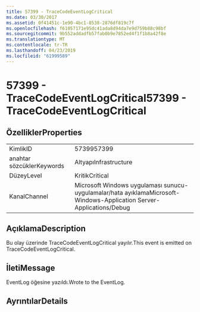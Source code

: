 ```yaml
---
title: 57399 - TraceCodeEventLogCritical
ms.date: 03/30/2017
ms.assetid: 0f41451c-1e90-4bc1-8538-2876df819c7f
ms.openlocfilehash: f61057171e95dc41ada8d94da7e9d759b88c98bf
ms.sourcegitcommit: 9b552addadfb57fab0b9e7852ed4f1f1b8a42f8e
ms.translationtype: MT
ms.contentlocale: tr-TR
ms.lasthandoff: 04/23/2019
ms.locfileid: "61999589"
---
```

# <a name="57399---tracecodeeventlogcritical"></a><span data-ttu-id="ced36-102">57399 - TraceCodeEventLogCritical</span><span class="sxs-lookup"><span data-stu-id="ced36-102">57399 - TraceCodeEventLogCritical</span></span>
## <a name="properties"></a><span data-ttu-id="ced36-103">Özellikler</span><span class="sxs-lookup"><span data-stu-id="ced36-103">Properties</span></span>  
  
|||  
|-|-|  
|<span data-ttu-id="ced36-104">Kimlik</span><span class="sxs-lookup"><span data-stu-id="ced36-104">ID</span></span>|<span data-ttu-id="ced36-105">57399</span><span class="sxs-lookup"><span data-stu-id="ced36-105">57399</span></span>|  
|<span data-ttu-id="ced36-106">anahtar sözcükler</span><span class="sxs-lookup"><span data-stu-id="ced36-106">Keywords</span></span>|<span data-ttu-id="ced36-107">Altyapı</span><span class="sxs-lookup"><span data-stu-id="ced36-107">Infrastructure</span></span>|  
|<span data-ttu-id="ced36-108">Düzey</span><span class="sxs-lookup"><span data-stu-id="ced36-108">Level</span></span>|<span data-ttu-id="ced36-109">Kritik</span><span class="sxs-lookup"><span data-stu-id="ced36-109">Critical</span></span>|  
|<span data-ttu-id="ced36-110">Kanal</span><span class="sxs-lookup"><span data-stu-id="ced36-110">Channel</span></span>|<span data-ttu-id="ced36-111">Microsoft Windows uygulaması sunucu-uygulamalar/hata ayıklama</span><span class="sxs-lookup"><span data-stu-id="ced36-111">Microsoft-Windows-Application Server-Applications/Debug</span></span>|  
  
## <a name="description"></a><span data-ttu-id="ced36-112">Açıklama</span><span class="sxs-lookup"><span data-stu-id="ced36-112">Description</span></span>  
 <span data-ttu-id="ced36-113">Bu olay üzerinde TraceCodeEventLogCritical yayılır.</span><span class="sxs-lookup"><span data-stu-id="ced36-113">This event is emitted on TraceCodeEventLogCritical.</span></span>  
  
## <a name="message"></a><span data-ttu-id="ced36-114">İleti</span><span class="sxs-lookup"><span data-stu-id="ced36-114">Message</span></span>  
 <span data-ttu-id="ced36-115">EventLog öğesine yazıldı.</span><span class="sxs-lookup"><span data-stu-id="ced36-115">Wrote to the EventLog.</span></span>  
  
## <a name="details"></a><span data-ttu-id="ced36-116">Ayrıntılar</span><span class="sxs-lookup"><span data-stu-id="ced36-116">Details</span></span>
